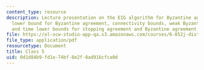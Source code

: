 ```yaml
---
content_type: resource
description: Lecture presentation on the EIG algorithm for Byzantine agreement, number-of-processors
  lower bound for Byzantine agreement, connectivity bounds, weak Byzantine agreement,
  and time lower bounds for stopping agreement and Byzantine agreement.
file: https://ol-ocw-studio-app-qa.s3.amazonaws.com/courses/6-852j-distributed-algorithms-fall-2009/0d1d84b9fd1e74bf8e2f8ad916cfca0d_MIT6_852JF09_lec05.pdf
file_type: application/pdf
resourcetype: Document
title: Class 5
uid: 0d1d84b9-fd1e-74bf-8e2f-8ad916cfca0d
---
```

